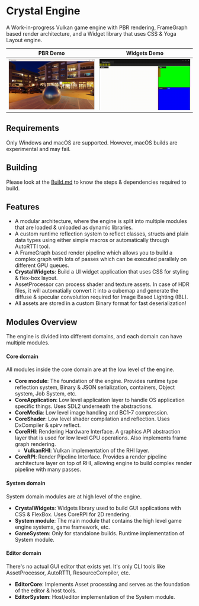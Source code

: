 # Crystal Engine

A Work-in-progress Vulkan game engine with PBR rendering, FrameGraph based render architecture, and a Widget library that uses CSS & Yoga Layout engine.

PBR Demo            |  Widgets Demo
:-------------------------:|:-------------------------:
![](./Screenshots/IBL%20Demo%20Night.png)  |  ![](./Screenshots/WidgetDemo.gif)


## Requirements

Only Windows and macOS are supported. However, macOS builds are experimental and may fail.

## Building

Please look at the [Build.md](./Docs/Build.md) to know the steps & dependencies required to build.

## Features

- A modular architecture, where the engine is split into multiple modules that are loaded & unloaded as dynamic libraries.
- A custom runtime reflection system to reflect classes, structs and plain data types using either simple macros or automatically through AutoRTTI tool.
- A FrameGraph based render pipeline which allows you to build a complex graph with lots of passes which can be executed parallely on different GPU queues.
- **CrystalWidgets**: Build a UI widget application that uses CSS for styling & flex-box layout.
- AssetProcessor can process shader and texture assets. In case of HDR files, it will automatially convert it into a cubemap and generate the diffuse & specular convolution required for Image Based Lighting (IBL).
- All assets are stored in a custom Binary format for fast deserialization!

## Modules Overview

The engine is divided into different domains, and each domain can have multiple modules.

#### Core domain
All modules inside the core domain are at the low level of the engine.

* **Core module**: The foundation of the engine. Provides runtime type reflection system, Binary & JSON serialization, containers, Object system, Job System, etc.
* **CoreApplication**: Low level application layer to handle OS application specific things. Uses SDL2 underneath the abstractions.
* **CoreMedia**: Low level image handling and BC1-7 compression.
* **CoreShader**: Low level shader compilation and reflection. Uses DxCompiler & spirv reflect.
* **CoreRHI**: Rendering Hardware Interface. A graphics API abstraction layer that is used for low level GPU operations. Also implements frame graph rendering.
    * **VulkanRHI**: Vulkan implementation of the RHI layer.
* **CoreRPI**: Render Pipeline Interface. Provides a render pipeline architecture layer on top of RHI, allowing engine to build complex render pipeline with many passes.

#### System domain
System domain modules are at high level of the engine.

* **CrystalWidgets**: Widgets library used to build GUI applications with CSS & FlexBox. Uses CoreRPI for 2D rendering.
* **System module**: The main module that contains the high level game engine systems, game framework, etc.
* **GameSystem**: Only for standalone builds. Runtime implementation of System module.

#### Editor domain

There's no actual GUI editor that exists yet. It's only CLI tools like AssetProcessor, AutoRTTI, ResourceCompiler, etc.

* **EditorCore**: Implements Asset processing and serves as the foundation of the editor & host tools.
* **EditorSystem**: Host/editor implementation of the System module.



